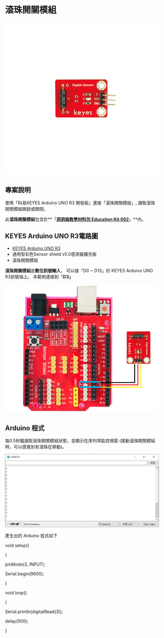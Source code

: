 # 滾珠開關模組

![](../../.gitbook/assets/0%20%283%29.png)

## 專案說明

使用「科易KEYES Arduino UNO R3 開發板」連接「滾珠開關模組」, 讀取滾珠開關模組開啟或關閉。

此**滾珠開關模組**包含於**「**[洞洞兩教學材料包 Education Kit 002](https://www.robotkingdom.com.tw/product/rk-education-kit-002/)**」**內。

## KEYES Arduino UNO R3電路圖

* [KEYES Arduino UNO R3](https://www.robotkingdom.com.tw/product/keyes-uno-r3/)
* 通用型彩色Sensor shield v5.0感測器擴充板
* 滾珠開關模組

**滾珠開關模組**是**數位訊號輸入**， 可以接「D0 ~ D13」的 KEYES Arduino UNO R3訊號端上。 本範例連接到「**D3」**

![](../../.gitbook/assets/1%20%288%29.png)

## Arduino 程式

每0.5秒鐘讀取滾珠開關模組狀態，並顯示在序列埠監控視窗 \(搖動滾珠開關模組時，可以感覺到有滾珠在移動\)。

![](../../.gitbook/assets/2%20%283%29.png)

產生出的 Arduino 程式如下

void setup\(\)

{

 pinMode\(3, INPUT\);

 Serial.begin\(9600\);

}

void loop\(\)

{

 Serial.println\(digitalRead\(3\)\);

 delay\(500\);

}


